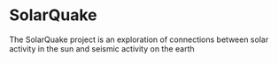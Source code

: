 # SolarQuake
The SolarQuake project is an exploration of connections between solar activity in the sun and seismic activity on the earth
